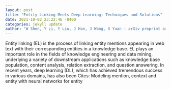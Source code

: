```yaml
--- 
layout: post 
title: "Entity Linking Meets Deep Learning: Techniques and Solutions" 
date: 2021-10-02 23:22:46 -0400 
categories: jekyll update 
author: "W Shen, Y Li, Y Liu, J Han, J Wang, X Yuan - arXiv preprint arXiv:2109.12520, 2021" 
--- 
```

Entity linking (EL) is the process of linking entity mentions appearing in web text with their corresponding entities in a knowledge base. EL plays an important role in the fields of knowledge engineering and data mining, underlying a variety of downstream applications such as knowledge base population, content analysis, relation extraction, and question answering. In recent years, deep learning (DL), which has achieved tremendous success in various domains, has also been Cites: Modeling mention, context and entity with neural networks for entity